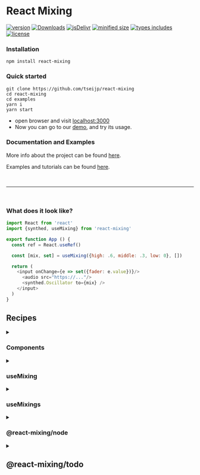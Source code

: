 # React Mixing

[![ version ](
    https://img.shields.io/npm/v/react-mixing)](
    https://npmjs.com/package/react-mixing)
[![ Downloads ](
    https://img.shields.io/npm/dm/react-mixing.svg)](
    https://npmjs.com/package/react-mixing)
[![ jsDelivr ](
    https://badgen.net/jsdelivr/hits/npm/react-mixing)](
    https://www.jsdelivr.com/package/npm/react-mixing)
[![ minified size ](
    https://badgen.net/bundlephobia/minzip/react-mixing)](
    https://bundlephobia.com/result?p=react-mixing@latest)
[![ types includes ](
    https://badgen.net/npm/types/react-mixing)](
    https://www.npmjs.com/package/react-mixing)
[![ license ](
    https://badgen.net/npm/license/react-mixing)](
    https://www.npmjs.com/package/react-mixing)

### Installation

```shell
npm install react-mixing
```

### Quick started

```shell
git clone https://github.com/tseijp/react-mixing
cd react-mixing
cd examples
yarn i
yarn start
```

- open browser and visit [localhost:3000](http://localhost:3000)
- Now you can go to our [demo](http://tsei.jp/rmix), and try its usage.


### Documentation and Examples

More info about the project can be found [here](https://tsei.jp/rmix/docs/intro.md).

Examples and tutorials can be found [here](https://tsei.jp/rmix/examples/intro.md).

<br/>
<hr/>
</br/>


### What does it look like?

```js
import React from 'react'
import {synthed, useMixing} from 'react-mixing'

export function App () {
  const ref = React.useRef()

  const [mix, set] = useMixing({high: .6, middle: .3, low: 0}, [])

  return (
    <input onChange={e => set({fader: e.value})}/>
      <audio src="https://..."/>
      <synthed.Oscillator to={mix} />
    </input>
  )
}
```

## Recipes

<details>
<summary>

### Components

</summary>

```js
const [toggle, set] = useState(1)
const handle = () => set(p => Number(!p))
render (
  <synthed.Oscillator>
    <Mixing immediate={toggle}>
      {value =>
        <a.button onClick={handle}>
          {value}
        </a.button>
      }
    </Mixing>
  </synthed.Oscillator>
)
```

</details>



<details>
<summary>

### useMixing

</summary>


```js
import {synthed, useMixing} from 'react-mixing'
```

```js
const [mix, set] = useMixing({high: .6, middle: .3, low: 0}, [])

render (
  <synthed.Oscillator to={mix}>
    <input onChange={e => set({fader: e.value})}/>
  </synthed.Oscillator>
)
```

</details>

<details>
<summary>

### useMixings

</summary>

```js
import {synthed, useMixings} from 'react-mixing'
const [mixs, set] = useMixings(2, i => ({high: i*.6, mid: i*.3, low: i}))

render ({mixs.map(mix =>
  <synthed.Oscillator from={mix}>
)})
```

</details>

<details>
<summary>

### @react-mixing/node

</summary>

```js
import s from 'react-mixing'

const [toggle, set] = useState(false)

render (
  <button onClick={() => set(p => !p)}>
    {toggle? 'Stop': 'Start'}
    <s.Oscillator immediate>
      <s.Filter row={0} mid={.5}/>
        <s.Gain value={toggle} destination>
      </s.Filter>
    </s.Oscillator>
  </button>
)
```

</details>

<details>
<summary>

## @react-mixing/todo

</summary>

### with React Spring

```js
render (
  <synthed.Oscillator>
    <Mixing>
      {value =>
        <animated.div>{value}</animated.div>
      }
    </Mixing>
  </synthed.Oscillator>
)
```

### MixingContext && useMixingContext

```js
function Element (props) {
  const [{value}] = useMixingContext()
  return (
    <animated.div>{value}</animated.div>
  )
}

render (
  <synthed.Oscillator>
    <MixingContext>
      {[...Array(100).keys()].map(key =>
        <Element key={key}/>
      )}
    </MixingContext>
  <synthed.Oscillator>
)
```

### Mixing from Web Speech API

```js
const Input = synthed.Speech`HELLO WORLD`

render (
  <Input lang='ja'>
    {({value}) =>
      <animated.div>{value}</animated.div>
    }
  </Input>
)
```

###  SynthWorklet

```js
const Noise = synthed(props => ({process (inputs, outputs, parameters) {
    const output = outputs[0];
    for (let channel = 0; channel < output.length; ++channel) {
        const outputChannel = output[channel];
        for (let i = 0; i < outputChannel.length; ++i)
            outputChannel[i] = 2 * (Math.random() - 0.5)
    }
    return true;
}}))

render (
  <Noise destination/>
)
```
